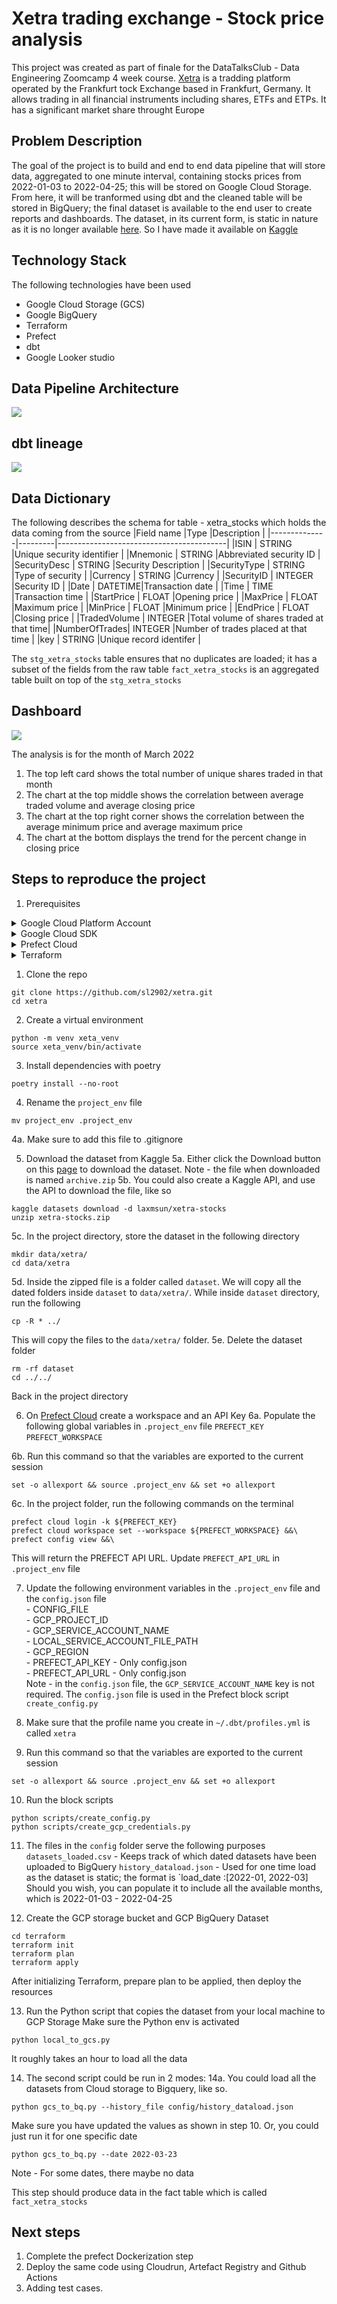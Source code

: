 # Xetra trading exchange - Stock price analysis
This project was created as part of finale for the DataTalksClub - Data Engineering Zoomcamp 4 week course. [Xetra](https://www.xetra.com/xetra-en/) is a tradding platform operated by the Frankfurt tock Exchange based in Frankfurt, Germany. It allows trading in all financial instruments including shares, ETFs and ETPs. It has a significant market share throught Europe

## Problem Description
The goal of the project is to build and end to end data pipeline that will store data, aggregated to one minute interval, containing stocks prices from 2022-01-03 to 2022-04-25; this will be stored on Google Cloud Storage. From here, it will be tranformed using dbt and the cleaned table will be stored in BigQuery; the final dataset is available to the end user to create reports and dashboards. The dataset, in its current form, is static in nature as it is no longer available [here](https://github.com/awslabs/open-data-registry/blob/main/datasets/deutsche-boerse-pds.yaml). So I have made it available on [Kaggle](https://www.kaggle.com/datasets/laxmsun/xetra-stocks)

## Technology Stack 
The following technologies have been used
- Google Cloud Storage (GCS) <br>
- Google BigQuery<br>
- Terraform<br>
- Prefect<br>
- dbt<br>
- Google Looker studio <br>

## Data Pipeline Architecture
![](assets/Xetra_ELT_architecture.png)

## dbt lineage
![](assets/dbt_lineage.png)

## Data Dictionary
The following describes the schema for table - xetra_stocks which
holds the data coming from the source
|Field name    |Type     |Description                               | 
|--------------|---------|------------------------------------------|
|ISIN          | STRING  |Unique security identifier                |
|Mnemonic      | STRING  |Abbreviated security ID                   |
|SecurityDesc  | STRING  |Security Description                      |
|SecurityType  | STRING  |Type of security                          |
|Currency      | STRING  |Currency                                  |
|SecurityID    | INTEGER |Security ID                               |
|Date          | DATETIME|Transaction date                          |
|Time          | TIME    |Transaction time                          |
|StartPrice    | FLOAT   |Opening price                             |
|MaxPrice      | FLOAT   |Maximum price                             |
|MinPrice      | FLOAT   |Minimum price                             |
|EndPrice      | FLOAT   |Closing price                             |
|TradedVolume  | INTEGER |Total volume of shares traded at that time|
|NumberOfTrades| INTEGER |Number of trades placed at that time      |
|key           | STRING   |Unique record identifer                  |

The `stg_xetra_stocks` table ensures that no duplicates are loaded; it has a subset of the fields
from the raw table
`fact_xetra_stocks` is an aggregated table built on top of the `stg_xetra_stocks`

## Dashboard
![](assets/Xetra_shares_analysis_March_2022.png)

The analysis is for the month of March 2022
1) The top left card shows the total number of unique shares traded in that month
2) The chart at the top middle shows the correlation between average traded volume and average closing price
3) The chart at the top right corner shows the correlation between the average minimum price and average maximum price
4) The chart at the bottom displays the trend for the percent change in closing price

## Steps to reproduce the project
1. Prerequisites
<details>
<summary>Google Cloud Platform Account</summary>

Note - If you have already done these steps then it is not required.

- Sign up for a free account [here](https://cloud.google.com/free/), and enable billing.
- Create your project
- Create a service account under IAM & Admin
- Grant the following roles - Storage Admin + Storage Object Admin + BigQuery Admin
- Click Add keys, and then crete new key. Download the JSON file

Enable Google authentication
```
export GOOGLE_APPLICATION_CREDENTIALS=<path/to/your/service-account-authkeys>.json
gcloud auth activate-service-account --key-file $GOOGLE_APPLICATION_CREDENTIALS
gcloud auth application-default login
```


</details>

<details>
<summary>Google Cloud SDK</summary>

Installation instruction [here](https://cloud.google.com/sdk/docs/install-sdk).

</details>

<details>
<summary>Prefect Cloud</summary>

Sign up for a free account [here](https://www.prefect.io).

</details>

<details>
<summary>Terraform</summary>

You can view the [installation instructions for Terraform here](https://developer.hashicorp.com/terraform/downloads?ajs_aid=f70c2019-1bdc-45f4-85aa-cdd585d465b4&product_intent=terraform)

</details>

1. Clone the repo

```
git clone https://github.com/sl2902/xetra.git
cd xetra
```

2. Create a virtual environment 
```
python -m venv xeta_venv 
source xeta_venv/bin/activate
```

3. Install dependencies with poetry
```
poetry install --no-root
```

4. Rename the `project_env` file
```
mv project_env .project_env
```
4a. Make sure to add this file to .gitignore

5. Download the dataset from Kaggle
5a. Either click the Download button on this [page](https://www.kaggle.com/datasets/laxmsun/xetra-stocks) to download
the dataset. Note - the file when downloaded is named `archive.zip`
5b. You could also create a Kaggle API, and use the API to download the file, like so
```
kaggle datasets download -d laxmsun/xetra-stocks
unzip xetra-stocks.zip
```
5c. In the project directory, store the dataset in the following directory
```
mkdir data/xetra/
cd data/xetra
```
5d. Inside the zipped file is a folder called `dataset`. We will copy all the dated folders inside `dataset` to `data/xetra/`.
While inside `dataset` directory, run the following
```
cp -R * ../
```
This will copy the files to the `data/xetra/` folder.
5e. Delete the dataset folder
```
rm -rf dataset
cd ../../
``` 
Back in the project directory

6. On [Prefect Cloud](https://app.prefect.cloud/) create a workspace and an API Key
6a. Populate the following global variables in `.project_env` file
`PREFECT_KEY`
`PREFECT_WORKSPACE`

6b. Run this command so that the variables are exported to the current session
```
set -o allexport && source .project_env && set +o allexport
```

6c. In the project folder, run the following commands on the terminal
```
prefect cloud login -k ${PREFECT_KEY}
prefect cloud workspace set --workspace ${PREFECT_WORKSPACE} &&\
prefect config view &&\
```

This will return the PREFECT API URL. Update
`PREFECT_API_URL` in `.project_env` file

7. Update the following environment variables in the `.project_env` file and the `config.json` file<br>
        - CONFIG_FILE<br>
        - GCP_PROJECT_ID<br>
        - GCP_SERVICE_ACCOUNT_NAME<br>
        - LOCAL_SERVICE_ACCOUNT_FILE_PATH<br>
        - GCP_REGION<br>
        - PREFECT_API_KEY - Only config.json<br>
        - PREFECT_API_URL - Only config.json<br>
Note - in the `config.json` file, the `GCP_SERVICE_ACCOUNT_NAME` key is not required.
The `config.json` file is used in the Prefect block script `create_config.py`

8. Make sure that the profile name you create in `~/.dbt/profiles.yml` is called `xetra`

9. Run this command so that the variables are exported to the current session
```
set -o allexport && source .project_env && set +o allexport
```

10. Run the block scripts
```
python scripts/create_config.py
python scripts/create_gcp_credentials.py
```

11. The files in the `config` folder serve the following purposes
`datasets_loaded.csv` - Keeps track of which dated datasets have been uploaded to BigQuery
`history_dataload.json` - Used for one time load as the dataset is static; the format is `load_date :[2022-01, 2022-03]
Should you wish, you can populate it to include all the available months, which is 2022-01-03 - 2022-04-25

12. Create the GCP storage bucket and GCP BigQuery Dataset
```
cd terraform
terraform init
terraform plan
terraform apply
```
After initializing Terraform, prepare plan to be applied, then deploy the resources

13. Run the Python script that copies the dataset from your local machine to GCP Storage
Make sure the Python env is activated
```
python local_to_gcs.py
```
It roughly takes an hour to load all the data

14. The second script could be run in 2 modes:
14a. You could load all the datasets from Cloud storage to Bigquery, like so.
```
python gcs_to_bq.py --history_file config/history_dataload.json
```
Make sure you have updated the values as shown in step 10. Or, you could
just run it for one specific date
```
python gcs_to_bq.py --date 2022-03-23
```
Note - For some dates, there maybe no data

This step should produce data in the fact table which is called `fact_xetra_stocks`

## Next steps

1. Complete the prefect Dockerization step
2. Deploy the same code using Cloudrun, Artefact Registry and Github Actions
3. Adding test cases.
